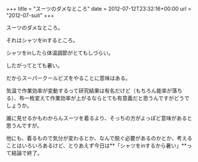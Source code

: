 +++
title = "スーツのダメなところ"
date = 2012-07-12T23:32:16+00:00
url = "2012-07-suit"
+++

スーツのダメなところ。

それはシャツをinするところ。

シャツをinしたら体温調節がとてもしづらい。

したがってとても暑い。

だからスーパークールビズをやることに意味はある。

気温で作業効率が変動するって研究結果は有名だけど（もちろん能率が落ちる）、布一枚変えて作業効率が上がるならとても有意義だと思うんですがどうでしょうか。

誰に見せるかもわからんスーツを着るより、そっちの方がよっぽど意味があると思うんですが。

他にも、着るもので気分が変わるとか、なんで脱ぐ必要があるのかとか、考えることはいろいろあるけど、とりあえず今日は**「シャツをinするから暑い」**って結論で終了。